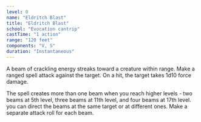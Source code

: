```yaml
---
level: 0
name: "Eldritch Blast"
title: "Eldritch Blast"
school: "Evocation cantrip"
castTime: "1 action"
range: "120 feet"
components: "V, S"
duration: "Instantaneous"
---
```


A beam of crackling energy streaks toward a creature within range. Make a ranged spell attack against the target. On a hit, the target takes 1d10 force damage.

The spell creates more than one beam when you reach higher levels - two beams at 5th level, three beams at 11th level, and four beams at 17th level. you can direct the beams at the same target or at different ones. Make a separate attack roll for each beam.

